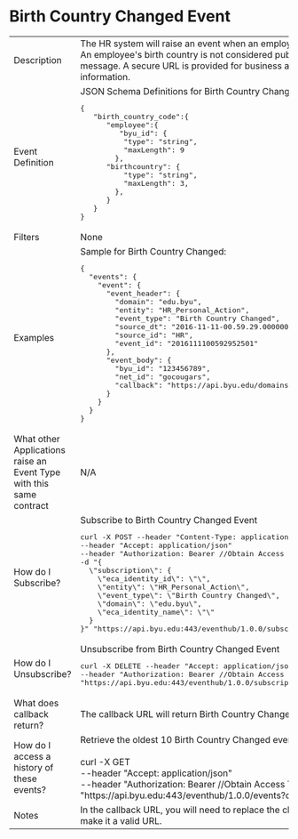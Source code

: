 # Birth Country Changed Event

<table align="center">
    <tr>
        <td>Description</td>
        <td>The HR system will raise an event when an employee's birth country is added, changed, or deleted.<br>An employee's birth country is not considered public data and so details are not included in the event message. A secure URL is provided for business applications that are authorized to access the unlisted information.</td>
    </tr>
    <tr>
        <td>Event Definition</td>
        <td>JSON Schema Definitions for Birth Country Changed:<br><pre>{   
   "birth_country_code":{   
      "employee":{   
         "byu_id": {
          "type": "string",
          "maxLength": 9
		},
	  "birthcountry": {
          "type": "string",
          "maxLength": 3,
        },
      }
   }
}</pre></td>
    </tr>
    <tr>
        <td>Filters</td>
        <td>None</td>
    </tr>
    <tr>
        <td>Examples</td>
        <td>Sample for Birth Country Changed:<br><pre>{
  "events": {
    "event": {
      "event_header": {
        "domain": "edu.byu",
        "entity": "HR_Personal_Action",
        "event_type": "Birth Country Changed",
        "source_dt": "2016-11-11-00.59.29.000000",
        "source_id": "HR",
        "event_id": "2016111100592952501"
      },
      "event_body": {
        "byu_id": "123456789",
        "net_id": "gocougars",
        "callback": "https://api.byu.edu/domains/erp/hr/birth_country_code/v1?byu_id=123456789"
      }
    }
  }
}</pre></td>
    </tr>
    <tr>
        <td>What other Applications raise an Event Type with this same contract</td>
        <td>N/A</td>
    </tr>
    <tr>
        <td>How do I Subscribe?</td>
        <td>Subscribe to Birth Country Changed Event<br><pre>curl -X POST --header "Content-Type: application/json" 
--header "Accept: application/json" 
--header "Authorization: Bearer //Obtain Access Token in API Store//" 
-d "{
  \"subscription\": {
    \"eca_identity_id\": \"\",
    \"entity\": \"HR_Personal_Action\",
    \"event_type\": \"Birth Country Changed\",
    \"domain\": \"edu.byu\",
    \"eca_identity_name\": \"\"
  }
}" "https://api.byu.edu:443/eventhub/1.0.0/subscriptions"</pre></td>
    </tr>
    <tr>
        <td>How do I Unsubscribe?</td>
        <td>Unsubscribe from Birth Country Changed Event<br><pre>curl -X DELETE --header "Accept: application/json" 
--header "Authorization: Bearer //Obtain Access Token in API Store//" 
"https://api.byu.edu:443/eventhub/1.0.0/subscriptions/edu.byu/HR_Personal_Action/Birth%20Country%20Changed</pre></td>
    </tr>
    <tr>
        <td>What does callback return?</td>
        <td>The callback URL will return Birth Country Changed data for the specified byu_id.</td>
    </tr>
    <tr>
        <td>How do I access a history of these events?</td>
        <td>Retrieve the oldest 10 Birth Country Changed events from the Archive<br><br>curl -X GET<br>--header "Accept: application/json" <br>--header "Authorization: Bearer //Obtain Access Token in API Store//" <br>"https://<span></span>api.byu.edu:443/eventhub/1.0.0/events?count=10"</td>
    </tr>
    <tr>
        <td>Notes</td>
        <td>In the callback URL, you will need to replace the characters "%26" with the "&" (ampersand) character to make it a valid URL.</td>
    </tr>
</table>
